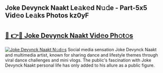 ## Joke Devynck Naakt Le𝚊k𝚎d N𝚞𝚍e - Part-5x5 Vid𝚎o Le𝚊ks Photos kz0yF

# <h2><a href="http://fbaikoh.evod.top/?m=Joke+Devynck+Naakt">🔗 👉🔴 Joke Devynck Naakt Vid𝚎o Ph𝚘t𝚘s</a></h2>

[![Joke Devynck Naakt N𝚞d𝚎s](https://i.imgur.com/8V9OHl7.gif)](http://fbaikoh.evod.top/?m=Joke+Devynck+Naakt)
Social media sensation Joke Devynck Naakt and multimedia artist, known for sharing dance and lifestyle themes through viral dance challenges and mini vlogs. The public's fascination with Joke Devynck Naakt personal life has only added to his allure as a public figure. 
